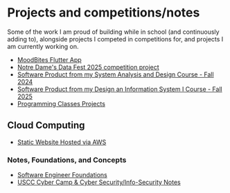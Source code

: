 # Projects and competitions/notes
Some of the work I am proud of building while in school (and continuously adding to),
alongside projects I competed in competitions for, and projects I am currently working on.
- [MoodBites Flutter App](https://github.com/AndrewWHans/MoodBites)
- [Notre Dame's Data Fest 2025 competition project](https://github.com/AndrewWHans/Data-Fest-2025)
- [Software Product from my System Analysis and Design Course - Fall 2024](https://github.com/AndrewWHans/software-product)
- [Software Product from my Design an Information System I Course - Fall 2025](https://github.com/AndrewWHans/system-analysis-design-capstone)
- [Programming Classes Projects](https://github.com/AndrewWHans/university-projects)

## Cloud Computing
- [Static Website Hosted via AWS](https://github.com/AndrewWHans/staticwebsite)

### Notes, Foundations, and Concepts
- [Software Engineer Foundations](https://github.com/AndrewWHans/software-engineering-foundations)
- [USCC Cyber Camp & Cyber Security/Info-Security Notes](https://github.com/AndrewWHans/USCC-CyberSecurity-Notes)
